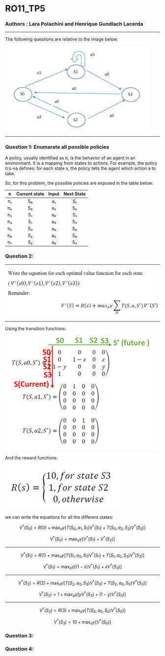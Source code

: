 # RO11_TP5

### **Authors** : Lara Polachini and Henrique Gundlach Lacerda

---

The following questions are relative to the image below:

![alt text](image.png)

---

### **Question 1:** Enumarate all possible policies

A policy, usually identified as π, is the behavior of an agent in an environment. It is a mapping from states to actions. For example, the policy π:s→a defines: for each state s, the policy tells the agent which action a to take.

So, for this problem, the possible policies are exposed in the table below:

|  π   | Current state | Input | Next State |
|:----:|:--------------:|:-----:|:-----------:|
| π₁  | S₀             | a₁    | S₁          |
| π₂  | S₀             | a₂    | S₂          |
| π₃  | S₁             | a₀    | S₁          |
| π₄  | S₁             | a₀    | S₃          |
| π₅  | S₃             | a₀    | S₀          |
| π₆  | S₂             | a₀    | S₀          |
| π₇  | S₂             | a₀    | S₃          |


### **Question 2:** 

---

![alt text](image-1.png)

---

Using the transition functions:

![alt text](image-2.png)

And the reward functions:

![alt text](image-3.png)

we can write the equations for all the different states:

$$
V^*(S_0) = R(0) + \max_a \gamma [ T(S_0, a_1, S_1)V^*(S_1) + T(S_0, a_2, S_2)V^*(S_2) ]
$$

$$
V^*(S_0) = \max_a \gamma [ V^*(S_1) + V^*(S_2) ]
$$

---

$$
V^*(S_1) = R(1) + \max_a \gamma [ T(S_1, a_0, S_1)V^*(S_1) + T(S_1, a_0, S_3)V^*(S_3) ]
$$

$$
V^*(S_1) = \max_a \gamma [ (1 - x)V^*(S_1) + xV^*(S_3) ]
$$

---

$$
V^*(S_2) = R(2) + \max_a \gamma [ T(S_2, a_0, S_3)V^*(S_3) + T(S_2, a_0, S_0)V^*(S_0) ]
$$

$$
V^*(S_2) = 1 + \max_a \gamma [ yV^*(S_3) + (1 - y)V^*(S_0) ]
$$

---

$$
V^*(S_3) = R(3) + \max_a \gamma [ T(S_3, a_0, S_0)V^*(S_0) ]
$$

$$
V^*(S_3) = 10 + \max_a \gamma [ V^*(S_0) ]
$$


### **Question 3:** 



### **Question 4:** 
